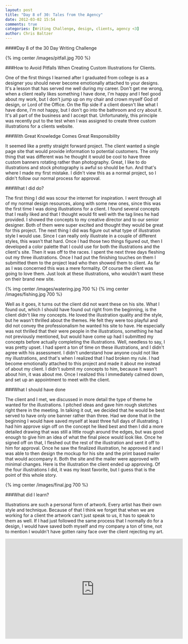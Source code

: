 ```yaml
---
layout: post
title: "Day 8 of 30: Tales from the Agency"
date: 2012-03-02 15:54
comments: true
categories: [Writing Challenge, design, clients, agency <3]
author: Chris Baltzer
---
```


####Day 8 of the 30 Day Writing Challenge

{% img center /images/pitfall.jpg 700 %}

###How to Avoid Pitfalls When Creating Custom Illustrations for Clients.

One of the first things I learned after I graduated from college is as a designer you should never become emotionally attached to your designs.  It's a lesson that has served me well during my career.  Don't get me wrong, when a client really likes something I have done, I'm happy and I feel good about my work, but I don't jump up on my chair and crown myself God of design, or Lord of the Office.  On the flip side if a client doesn't like what I have done, I'm not happy, but I don't go into the bathroom and cry about it.  It's all part of the business and I accept that.  Unfortunately, this principle was recently put to the test when I was assigned to create three custom illustrations for a clients website.

<!--more-->

###With Great Knowledge Comes Great Responsibility

It seemed like a pretty straight forward project.  The client wanted a single page site that would provide information to potential customers.  The only thing that was different was he thought it would be cool to have three custom banners rotating rather than photography.  Great, I like to do illustrations and stock photography is awful so should be fun.  And that's where I made my first mistake.  I didn't view this as a normal project, so I didn't follow our normal process for approval.  

###What I did do?

The first thing I did was scour the internet for inspiration.  I went through all of my normal design resources, along with some new ones, since this was the first time I was doing illustrations for a client.  I found several concepts that I really liked and that I thought would fit well with the tag lines he had provided.  I showed the concepts to my creative director and to our senior designer.  Both of them were super excited and thought they would be great for this project.  The next thing I did was figure out what type of illustration style I would use.  Since I can really only illustrate in a couple of different styles, this wasn't that hard.  Once I had those two things figured out, then I developed a color palette that I could use for both the illustrations and the client's site.  Then it was off to the races.   I spent the next three days fleshing out my three illustrations.   Once I had put the finishing touches on them I submitted them to the project lead who then showed them to client.  As far as I was concerned this was a mere formality.  Of course the client was going to love them.  Just look at these illustrations, who wouldn't want these on their brand new site.

{% img center /images/watering.jpg 700 %}
{% img center /images/fishing.jpg 700 %}

Well as it goes, it turns out the client did not want these on his site.  What I found out, which I should have found out right from the beginning, is the client didn't like my concepts.  He loved the illustration quality and the style, but he wasn't thrilled about the themes.  He felt they were too playful and did not convey the professionalism he wanted his site to have.  He especially was not thrilled that their were people in the illustrations, something he had not previously mentioned, but would have come up had I submitted my concepts before actually completing the illustrations.  Well, needless to say, I was pretty upset.  I had spent a ton of time on these illustrations, and I didn't agree with his assessment.  I didn't understand how anyone could not like my illustrations, and that's when I realized that I had broken my rule.  I had become emotionally attached to this project and made it about me instead of about my client.  I didn't submit my concepts to him, because it wasn't about him, it was about me.  Once I realized this I immediately calmed down, and set up an appointment to meet with the client.

###What I should have done

The client and I met, we discussed in more detail the type of theme he wanted for the illustrations.  I pitched ideas and gave him rough sketches right there in the meeting.  In talking it out, we decided that he would be best served to have only one banner rather than three.  Had we done that in the beginning I would have saved myself at least three full days of illustrating.  I had him approve sign off on the concept he liked best and then I did a more detailed drawing that was still a little rough around the edges, but was good enough to give him an idea of what the final piece would look like.  Once he signed off on that, I fleshed out the rest of the illustration and sent it off to him for approval.  Once he saw the finalized illustration, he approved it and I was able to then design the mockup for his site and the print based mailer that would accompany it.  Both the site and the mailer were approved with minimal changes.  Here is the illustration the client ended up approving.  Of the four illustrations I did, it was my least favorite, but I guess that is the point of this whole story.

{% img center /images/final.jpg 700 %}

###What did I learn?

Illustrations are such a personal form of artwork.  Every artist has their own style and technique.  Because of that I think we forget that when we are working for a client the artwork can't just speak to us, it has to speak to them as well.  If I had just followed the same process that I normally do for a design, I would have saved both myself and my company a ton of time, not to mention I wouldn't have gotten rainy face over the client rejecting my art.

<div style="width: 50px; height: 55px;">
	<iframe width="560" height="315" src="http://www.youtube.com/embed/wTJaiSmDXWE?rel=0" frameborder="0" allowfullscreen></iframe>
</div>